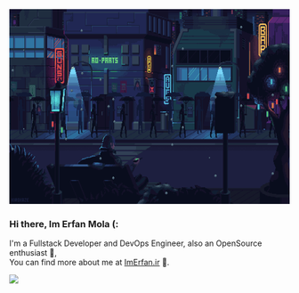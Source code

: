 <div id="header" align="center" >
  <img src="https://raw.githubusercontent.com/erfanmola/erfanmola/main/night.gif" width="950" height="350" />
</div>

### Hi there, Im Erfan Mola (:  
  
  I'm a Fullstack Developer and DevOps Engineer, also an OpenSource enthusiast 💎,  
  You can find more about me at [ImErfan.ir](https://imerfan.ir/) 🐞.  
  
<div style="display:flex;">
 <img align="center" src="https://github-widgetbox.vercel.app/api/profile?username=ErfanMola&data=followers,repositories,stars,commits&theme=darkmode" />
<!--  <img align="center" src="https://raw.githubusercontent.com/erfanmola/erfanmola/main/gitartwork.svg" /> -->
<!--  <img align="center" src="https://raw.githubusercontent.com/erfanmola/erfanmola/main/github-metrics.svg" />  -->
 
  <!--START_SECTION:waka-->
  <!--END_SECTION:waka-->
</div>
